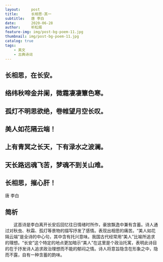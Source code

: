 ```yaml
---
layout:     post
title:      长相思·其一
subtitle:   唐 李白
date:       2020-06-28
author:     听松阁
feature-img: img/post-bg-poem-11.jpg
thumbnail: img/post-bg-poem-11.jpg
catalog: true
tags:
    - 美文
    - 古典诗词
---
```


## 长相思，在长安。

## 络纬秋啼金井阑，微霜凄凄簟色寒。

## 孤灯不明思欲绝，卷帷望月空长叹。

## 美人如花隔云端！

## 上有青冥之长天，下有渌水之波澜。

## 天长路远魂飞苦，梦魂不到关山难。

## 长相思，摧心肝！


唐 李白


## 简析

　　这首诗是李白离开长安后回忆往日情绪时所作，豪放飘逸中兼有含蓄。诗人通过对秋虫、秋霜、孤灯等景物的描写抒发了感情。表现出相思的痛苦。“美人如花隔云端”是全诗的中心句，其中含有托兴意味。我国古代经常用“美人”比喻所追求的理想。“长安”这个特定的地点更加暗示“美人”在这里是个政治托寓，表明此诗目的在于抒发诗人追求政治理想而不能的郁闷之情。诗人将意旨隐含在形象之中，隐而不露，自有一种含蓄的韵味。
